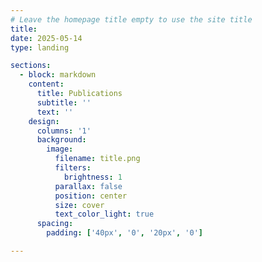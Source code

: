 ```yaml
---
# Leave the homepage title empty to use the site title
title:
date: 2025-05-14
type: landing

sections:
  - block: markdown
    content:
      title: Publications
      subtitle: ''
      text: ''
    design:
      columns: '1'
      background:
        image: 
          filename: title.png
          filters:
            brightness: 1
          parallax: false
          position: center
          size: cover
          text_color_light: true
      spacing:
        padding: ['40px', '0', '20px', '0']

---
```

